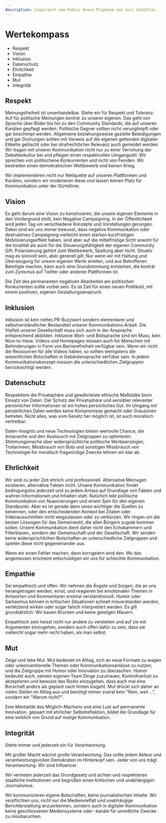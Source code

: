 ```yaml
---
description: inspiriert vom Public Arena Playbook von Juri Schnöller
---
```


# Wertekompass

* Respekt
* Vision
* Inklusion
* Datenschutz
* Ehrlichkeit
* Empathie
* Mut 
* Integrität

## Respekt

Meinungsfreiheit ist unverhandelbar. Stehe ein für Respekt und Toleranz. Auf für politische Meinungen konträr zu unserer eigenen. Das geht von Sprache über Bilder bis hin zu den Community Standards, die auf unseren Kanälen gepflegt werden. Politische Gegner sollten nicht verunglimpft oder gar beschimpt werden. Allgemeine beziehungsweise gezielte Beleidigungen und gar Drohungen sollten mit Verweis auf die eigenen geltenden digitalen Etikette gelöscht oder bei strafrechtlicher Relevanz auch gemeldet werden. Wir tragen mit unserer Kommunikation nicht nur zu einer Verrohung der Debattenkultur bei und pflegen einen respektvollen Umgangsstil. Wir sprechen von politischene Konkurrenten und nicht von Feinden. Wir bestreiten einen demokratischen Wettbewerb und keinen Krieg.

Wir implementieren nicht nur Netiquette auf unseren Plattformen und Kanälen, sondern wir moderieren diese und lassen keinen Platz für Kommunikation unter der Gürtellinie. 

## Vision

Es geht darum eine Vision zu konstruieren, die unsere eigenen Elemente in den Vordergrund stellt, kein Negative Campaigning. In der Öffentlichkeit wird jeden Tag um verschiedene Konzepte und Vorstellungen gerungen. Dabei sind wir uns immer bewusst, dass negative Kommunikation oder destruktives Campaigning vielleicht einen starken kurzfristigen Mobilisierungseffekt haben, sind aber auf die mittelfristige Sicht sowohl für die tonalität als auch für die Steuerungsfähigkeit der eigenen Community Gift. Polarisierung gehört zum Wettbewerb, Spaltung aber nicht. Situativ mag es sinnvoll sein, aber generell gilt: Nur wenn wir mit Haltung und Überzeugung für unsere eigenen Werte streiten, und aus Betroffenen Beteiligte machen, kann auch eine Grundstimmung entstehen, die konträr zum Zynismus auf Twitter oder anderen Plattformen ist. 

Die Zeit des permanenten negativen Abarbeiten am politischen Konkurrenten sollte vorbei sein. Es ist Zeit für einen neuen Politikstil, mit einem postiiven, eigenen Gestaltungsanspruch. 

## Inklusion

Inklusion ist kein nettes PR-Buzzwort sondern elementarer und selbstverständlicher Bestandteil unserer Kommunikations-Arbeit. Die Vielfalt unserer Gesellschaft muss sich auch in der Ansprache entsprechend abbilden. Inklusive Wort- und Bildsprache sind ein Muss, kein Nice-to-Have. Videos und Homepages müssen auch für Menschen mit Behinderungen in Form von Barrierefreiheit verfügbar sein. Wenn wir nicht die Ressourcen für alle Videos haben, so sollten wenigstens die wesentlichen Botschaften in Gebärdensprache verfübar sein. In jedem Kommunikationskonzept müssen die unterschiedlichen Zielgruppen berücksichtigt werden. 

## Datenschutz

Respektiere die Privatsphäre und gewährleiste ethische Maßstäbe beim Einsatz von Daten. Der Schutz der Privatsphäre und sensibler relevanter persönlicher Informationen ist ein hohes persönliches Gut. Im Umgang mit persönlichen Daten werden keine Kompromisse gemacht oder Grauzonen betreten. Nicht alles, was vom Gesetz her möglich ist, ist auch moralisch vertretbar. 

Daten-Insights und neue Technologien bieten wertvolle Chance, die Ansprache und den Austausch mit Zielgruppen zu optimieren. Stimmungsmache über widersprüchliche politische Werbeanzeigen, Trollarmeen, Missbrauch von Bots und sonstigen Missbrauch von Technologie für moralisch fragwürdige Zwecke lehnen wir klar ab. 

## Ehrlichkeit

Wir sind zu jeder Zeit ehrlich und professionell. Alternative Meinugen existieren, alternative Fakten nicht. Unsere Kommunikation findet bedingungslos jederzeit und zu jedem Anlass auf Grundlage von Fakten und wahren Informationen und Inhalten statt. Natürlich lebt politische Kommunikation von Nuancierungen und einem Spin für den eigenen Standpunkt. Aber es ist gerade dann umso wichtiger die Quellen zu benennen, oder den entscheidenden Kontext bei Zitaten oder Videoausschnitten nicht wegzulassen oder zu verkürzen. Wir ringen um die besten Lösungen für das Gemeinwohl, die allen Bürgern zugute kommen sollen. Unsere Kommunikation dient daher nicht den Echokammern und Filterblasen, sondern der Gemeinschaft und der Gesellschaft. Wir senden keine widersprüchlichen Botschaften an unterschiedliche Zielgruppen und spielen diese nicht gegeneinander aus. 

Wenn wir einen Fehler machen, dann korrigeiern wird den. Wo das angemessen erscheint entschuldigen wir uns für schlechte Kommunikation.

## Empathie

Sei empathisch und offen. Wir nehmen die Ängste und Sorgen, die an uns herangetragen werden, ernst, und reagieren bei emotionalen Themen in Antworten und Kommentaren erstmal verständnisvoll. Humor oder Sarkasmus können in kritischen Situationen schnell misverstanden werden, verletztend wirken oder sogar falsch interpretiert werden. Es gilt grundsätzlich: Wir bauen Brücken und keine geistigen Mauern. 

Empathisch sein heisst nicht nur andere zu verstehen und auf sie mit Argumenten einzugehen, sondern auch offen dafür zu sein, dass sie vielleicht sogar mehr recht haben, als man selbst. 

## Mut

Zeige und lebe Mut. Mut bedeutet im Alltag, sich an neue Formate zu wagen oder unkonventionelle Themen oder Kommunikationsanlässe zu nutzen, und die Zielgruppe mit Humor oder Innovation zu überaschen. Humor bedeutet auch, seinem eigenen Team Dinge zuzutrauen, Kontrollverlust zu akzeptieren und bewusst das Risiko einzugehen, dass auch mal eine Borschaft anders als geplant nach hinten losgeht. Mut drückt sich daher an vielen Stellen im Alltag aus und benötigt immer zuerst kein "Nein, weil ...", sondern ein "Warum nicht?". 

Eine Mentalität des Möglich-Machens und eine Lust auf permanente Innovation, gepaart mit ehrlicher Selbstreflektion, bildet die Grundlage für eine wirklich von Grund auf mutige Kommunikation. 

## Integrität

Stehe immer und jederzeit ein für Verantwortung. 

Mit großer Macht wächst große Verantwortung. Das sollte jedem Akteur und verantwortungsvollen Demokraten im Hinterkopf sein. Jeder von uns trägt Verantwortung. Wir sind Influencer. 

Wir vertreten jederzeit das Grundgesetz und achten und respektieren staatliche Institutionen und begrüßen einen kritischen und unabhängigen Journalismus. 

Wir kommunizieren eigene Botschaften, keine journalistischen Inhalte. Wir verpflichten uns, nicht nur die Medienvielfalt und unabhängige Berichterstattung anzuerkennen, sondern auch in digitaler Kommunikation keine geschlossenen Mediensysteme oder -kanäle für unredliche Zwecke zu missbaruchen.



